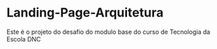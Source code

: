 # Landing-Page-Arquitetura
Este é o projeto do desafio do modulo base do curso de Tecnologia da Escola DNC
